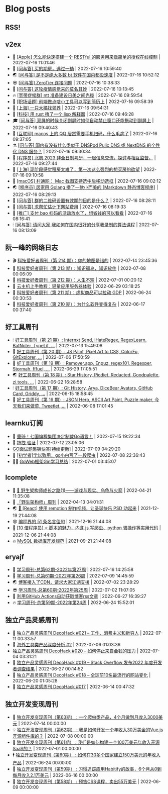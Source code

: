 # Blog posts
## RSS!



## v2ex

<!-- v2ex:START  -->
- 🫶 [[Apple] 怎么能快速搭建一个 RESTful 的服务用来做简单的授权在线控制](https://www.v2ex.com/t/866664#reply1) | 2022-07-16 11:01:46 
- 🧰 [[问与答] 买的期房，逃过一劫](https://www.v2ex.com/t/866663#reply1) | 2022-07-16 10:59:40 
- 🌏 [[问与答] 是不是绝大多数 bt 软件在国内都没速度](https://www.v2ex.com/t/866662#reply4) | 2022-07-16 10:52:12 
- 😎 [[问与答] ZeroTier 连接问题](https://www.v2ex.com/t/866660#reply0) | 2022-07-16 10:38:33 
- 💂 [[问与答] 这轮疫情感觉来的莫名其妙](https://www.v2ex.com/t/866658#reply5) | 2022-07-16 10:13:45 
- 🔥 [[宽带症候群] ntt 准备建设日美之间光缆](https://www.v2ex.com/t/866657#reply2) | 2022-07-16 09:59:54 
- 🦅 [[职场话题] 前端做点啥小工具可以写到简历上](https://www.v2ex.com/t/866656#reply2) | 2022-07-16 09:58:39 
- 🙉 [[上海] 一只大橘找领养](https://www.v2ex.com/t/866655#reply6) | 2022-07-16 09:54:31 
- 💫 [[科技] 用 rust 撸了一个 lisp 解释器](https://www.v2ex.com/t/866654#reply4) | 2022-07-16 09:46:28 
- 🎓 [[问与答] 双屏的时候关闭副屏时如何自动禁止窗口还能拖动到副屏上](https://www.v2ex.com/t/866653#reply2) | 2022-07-16 09:40:43 
- 🗽 [[互联网] macos 上的 QQ 居然需要手机扫码，什么毛病了](https://www.v2ex.com/t/866652#reply6) | 2022-07-16 09:37:05 
- ⚗️ [[问与答] 国内有没有什么类似于 DNSPod Pulic DNS 或 NextDNS 的个性化 DNS 服务？](https://www.v2ex.com/t/866651#reply3) | 2022-07-16 09:30:34 
- 🦍 [[程序员] 北航 2023 非全日制考研，一起信息交流，探讨与相互监督。](https://www.v2ex.com/t/866650#reply2) | 2022-07-16 09:27:44 
- 🤩 [[上海] 现阶段感觉租房太难了，第一次这么强烈的想买房的欲望](https://www.v2ex.com/t/866648#reply11) | 2022-07-16 09:10:58 
- 🙉 [[macOS] 村通网： Mac 截图支持选中后移动选框](https://www.v2ex.com/t/866647#reply0) | 2022-07-16 09:02:12 
- 🌏 [[程序员] 居家用 Golang 撸了一款小而美的 [Markdown 静态博客程序]](https://www.v2ex.com/t/866645#reply9) | 2022-07-16 08:29:13 
- 🐘 [[问与答] 群的二维码设置有效期的目的是什么？](https://www.v2ex.com/t/866644#reply5) | 2022-07-16 08:28:11 
- 🧰 [[问与答] 求帮忙估计下网站费用](https://www.v2ex.com/t/866642#reply6) | 2022-07-16 08:19:33 
- 💃 [[推广] 支付 bao 扫码的活动放水了，想省钱的可以看看](https://www.v2ex.com/t/866641#reply1) | 2022-07-16 08:16:41 
- 🕯 [[问与答] 请问大家,我如何在国内很好的分享我录制的算法课程](https://www.v2ex.com/t/866640#reply4) | 2022-07-16 08:13:09 <!-- v2ex:END -->

## 阮一峰的网络日志

<!-- ruanyf:START -->
- 🎬 [科技爱好者周刊（第 214 期）：你的地图是错的](http://www.ruanyifeng.com/blog/2022/07/weekly-issue-214.html) | 2022-07-14 23:45:36 
- 💄 [科技爱好者周刊（第 213 期）：知识孤岛，知识软件](http://www.ruanyifeng.com/blog/2022/07/weekly-issue-213.html) | 2022-07-08 00:06:09 
- 🐎 [科技爱好者周刊（第 212 期）：人生不短](http://www.ruanyifeng.com/blog/2022/07/weekly-issue-212.html) | 2022-07-01 00:20:12 
- 🤔 [云主机上手教程：轻量应用服务器体验](http://www.ruanyifeng.com/blog/2022/06/cloud-server-getting-started-tutorial.html) | 2022-06-29 03:18:25 
- 🧠 [科技爱好者周刊（第 211 期）：虚拟商品可以拉动 GDP](http://www.ruanyifeng.com/blog/2022/06/weekly-issue-211.html) | 2022-06-24 00:30:53 
- 🎃 [科技爱好者周刊（第 210 期）：为什么软件变得复杂](http://www.ruanyifeng.com/blog/2022/06/weekly-issue-210.html) | 2022-06-17 00:37:40 <!-- ruanyf:END -->

## 好工具周刊

<!-- bestxtools:START -->
- 🕯 [好工具周刊（第 21 期）: Internxt Send, iHateRegex, RegexLearn, BatNoter, TypeLit, ...](https://discuss-cn.bestxtools.com/d/58/1) | 2022-07-13 15:49:08 
- 🦩 [好工具周刊（第 20 期）: JS Paint, Pixel Art to CSS, ColorFu, GitExplorer, ...](https://discuss-cn.bestxtools.com/d/57/1) | 2022-07-06 17:50:59 
- 🦄 [好工具周刊（第 19 期）: Remover.app, Enpuz, regex101, Regexper, Stormah, fffuel, ...](https://discuss-cn.bestxtools.com/d/56/1) | 2022-06-29 17:05:51 
- 🌏 [好工具周刊（第 18 期）: Star History, Picdiet, Redacted, Goodpalette, zi.tools, ...](https://discuss-cn.bestxtools.com/d/47/1) | 2022-06-22 16:28:58 
- 🕯 [好工具周刊（第 17 期）: Git History, Arya, DiceBear Avatars, GitHub Card, Griddy, ...](https://discuss-cn.bestxtools.com/d/43/1) | 2022-06-15 18:58:45 
- 📝 [好工具周刊（第 16 期）: JSON Hero, ASCII Art Paint, Puzzle maker, 今天我们来做菜, Tweetlet, ...](https://discuss-cn.bestxtools.com/d/42/1) | 2022-06-08 17:01:45 <!-- bestxtools:END -->


## learnku订阅

<!-- learnku:START -->
- 🦅 [重磅！七国编程集团决定制裁Go语言！](https://learnku.com/articles/69766) | 2022-07-15 19:22:34 
- 🦅 [拖拽 验证](https://learnku.com/articles/69652) | 2022-07-12 23:05:06 
-  [GO面试题集锦快答[持续更新]](https://learnku.com/articles/69250) | 2022-07-09 04:29:20 
- 🌈 [[初学者]学以致用，go小白写了一段爬虫](https://learnku.com/go/t/69522) | 2022-07-08 22:36:43 
- 🧑‍🏫 [GoWeb框架Gin学习总结](https://learnku.com/articles/69259) | 2022-07-01 03:45:07 <!-- learnku:END -->



## lcomplete

<!-- lcomplete:START -->
- 🫶 [🐒 野生架构师成长之路&lpar;1&rpar;——游戏与现实、乌龟与火箭](http://codelc.com/post/growup/s01/) | 2022-04-21 11:35:08 
- 🧰 [「野生架构师」周刊](http://codelc.com/post/essay/%E9%87%8E%E7%94%9F%E6%9E%B6%E6%9E%84%E5%B8%88%E5%91%A8%E5%88%8A%E4%BB%8B%E7%BB%8D/) | 2022-04-13 04:01:31 
- 🌏 [🎄 [React] 使用 remotion 制作视频，让圣诞快乐 PSD 动起来](http://codelc.com/post/dev/js/remotion/) | 2021-12-19 21:44:08 
- 😎 [编程界的 51 条名言佳句](http://codelc.com/post/dev/thinking/quotes/) | 2021-12-16 21:44:08 
- 💂 [[10 倍程序员] ⭐ 脚本的魅力，内含 js 写爬虫、python 骚操作等实用代码](http://codelc.com/post/dev/10x/script/) | 2021-12-06 21:44:08 
- 🔥 [MySQL 数据库开发规范](http://codelc.com/post/dev/db/mysql_standard/) | 2021-09-21 21:44:08 <!-- lcomplete:END -->

## eryajf

<!-- eryajf:START -->
- 🫶 [学习周刊-总第62期-2022年第27周](https://wiki.eryajf.net/pages/4a06ab/) | 2022-07-16 14:25:58 
- 🧰 [学习周刊-总第61期-2022年第26周](https://wiki.eryajf.net/pages/703307/) | 2022-07-09 14:45:59 
- 🌏 [博客接入了CDN，请求大家江湖支援](https://wiki.eryajf.net/pages/5f559d/) | 2022-07-02 23:28:29 
- 😎 [学习周刊-总第60期-2022年第25周](https://wiki.eryajf.net/pages/bff449/) | 2022-07-02 11:07:05 
- 💂 [利用GitHub Actions自动获取博客rss文章](https://wiki.eryajf.net/pages/1b1ba3/) | 2022-06-27 16:39:27 
- 🔥 [学习周刊-总第59期-2022年第24周](https://wiki.eryajf.net/pages/b0bdd0/) | 2022-06-24 15:52:01 <!-- eryajf:END -->



## 独立产品灵感周刊

<!-- DecoHack:START -->
- 🦣 [独立产品灵感周刊 DecoHack #021 – 工作、消费主义和新穷人](https://www.decohack.com/Post/753) | 2022-07-11 00:33:57 
- 🤡 [海外工具类产品深度分析 #2](https://www.decohack.com/Post/746) | 2022-07-06 01:03:36 
-  [独立产品灵感周刊 DecoHack #020 – 如何停止来自金钱的压力](https://www.decohack.com/Post/728) | 2022-07-04 03:31:21 
- 🐲 [独立产品灵感周刊 DecoHack #019 – Stack Overflow 发布2022 年度开发者调查结果](https://www.decohack.com/Post/699) | 2022-06-27 00:14:52 
- 🦅 [独立产品灵感周刊 DecoHack #018 – 全球前10名最流行的网站变化](https://www.decohack.com/Post/680) | 2022-06-20 01:05:28 
- 🧰 [独立产品灵感周刊 DecoHack #017](https://www.decohack.com/Post/663) | 2022-06-14 00:47:32 <!-- DecoHack:END -->

## 独立开发变现周刊

<!-- easyindie:START -->
- 💂 [独立开发变现周刊（第63期） : 一个爬虫类产品，4个月做到月收入3000美元](https://www.ezindie.com/weekly/issue-63) | 2022-07-14 00:00:00 
- 💡 [独立开发变现周刊（第62期） : 我是如何开发一个年收入30万美金的Vue.js开源组件库的？](https://www.ezindie.com/weekly/issue-62) | 2022-07-08 00:00:00 
- 🌋 [独立开发变现周刊（第61期） : 我们是如何构建一个100万美元年收入开源SaaS的？](https://www.ezindie.com/weekly/issue-61) | 2022-07-01 00:00:00 
- 🕴 [独立开发变现周刊（第60期） : 如何在30多个国家建立150万美元的年收入产品](https://www.ezindie.com/weekly/issue-60) | 2022-06-24 00:00:00 
- 🎊 [独立开发变现周刊（第59期） : 习惯追踪应用Habitify的故事，6个月从0到每月收入2.1万美元](https://www.ezindie.com/weekly/issue-59) | 2022-06-16 00:00:00 
- 🤔 [独立开发变现周刊（第58期） : 预售CSS课程，卖出55万美元](https://www.ezindie.com/weekly/issue-58) | 2022-06-09 00:00:00 <!-- easyindie:END -->



